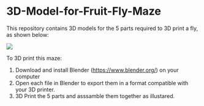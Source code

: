 # 3D-Model-for-Fruit-Fly-Maze
This repository contains 3D models for the 5 parts required to 3D print a fly, as shown below:

![](Attachments/FlyMazeAssemblyAnimation.gif)  
 
To 3D print this maze:
1. Download and install Blender (https://www.blender.org/) on your computer 
2. Open each file in Blender to export them in a format compatible with your 3D printer.
3. 3D Print the 5 parts and asssamble them together as illustared. 

 
